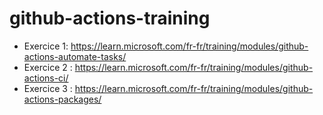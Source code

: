 # github-actions-training

* Exercice 1: https://learn.microsoft.com/fr-fr/training/modules/github-actions-automate-tasks/ 
* Exercice 2 : https://learn.microsoft.com/fr-fr/training/modules/github-actions-ci/
* Exercice 3 : https://learn.microsoft.com/fr-fr/training/modules/github-actions-packages/ 
